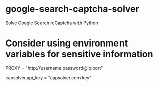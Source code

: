 # google-search-captcha-solver
Solve Google Search reCaptcha with Python



# Consider using environment variables for sensitive information
PROXY = "http://username:password@ip:port"

capsolver.api_key = "capsolver.com key"
